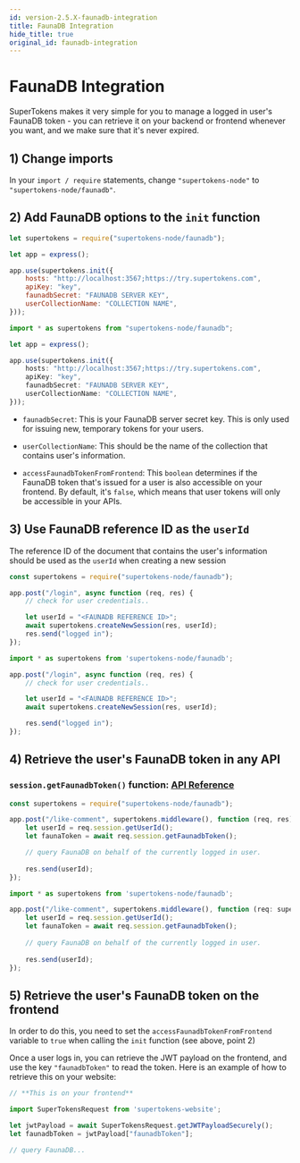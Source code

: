 ```yaml
---
id: version-2.5.X-faunadb-integration
title: FaunaDB Integration
hide_title: true
original_id: faunadb-integration
---
```


# FaunaDB Integration
SuperTokens makes it very simple for you to manage a logged in user's FaunaDB token - you can retrieve it on your backend or frontend whenever you want, and we make sure that it's never expired.

## 1) Change imports
In your `import / require` statements, change `"supertokens-node"` to `"supertokens-node/faunadb"`.


## 2) Add FaunaDB options to the `init` function
<!--DOCUSAURUS_CODE_TABS-->
<!--Javascript-->
```js
let supertokens = require("supertokens-node/faunadb");

let app = express();

app.use(supertokens.init({
    hosts: "http://localhost:3567;https://try.supertokens.com",
    apiKey: "key",
    faunadbSecret: "FAUNADB SERVER KEY",
    userCollectionName: "COLLECTION NAME",
}));
```
<!--Typescript-->
```ts
import * as supertokens from "supertokens-node/faunadb";

let app = express();

app.use(supertokens.init({
    hosts: "http://localhost:3567;https://try.supertokens.com",
    apiKey: "key",
    faunadbSecret: "FAUNADB SERVER KEY",
    userCollectionName: "COLLECTION NAME",
}));
```
<!--END_DOCUSAURUS_CODE_TABS-->

- `faunadbSecret`: This is your FaunaDB server secret key. This is only used for issuing new, temporary tokens for your users.

- `userCollectionName`:  This should be the name of the collection that contains user's information.

- `accessFaunadbTokenFromFrontend`: This `boolean` determines if the FaunaDB token that's issued for a user is also accessible on your frontend. By default, it's `false`, which means that user tokens will only be accessible in your APIs.


## 3) Use FaunaDB reference ID as the `userId`
The reference ID of the document that contains the user's information should be used as the `userId` when creating a new session

<!--DOCUSAURUS_CODE_TABS-->
<!--Javascript-->
```js
const supertokens = require("supertokens-node/faunadb");

app.post("/login", async function (req, res) {
    // check for user credentials..

    let userId = "<FAUNADB REFERENCE ID>";
    await supertokens.createNewSession(res, userId);
    res.send("logged in");
});
```
<!--Typescript-->
```ts
import * as supertokens from 'supertokens-node/faunadb';

app.post("/login", async function (req, res) {
    // check for user credentials..

    let userId = "<FAUNADB REFERENCE ID>";
    await supertokens.createNewSession(res, userId);

    res.send("logged in");
});
```
<!--END_DOCUSAURUS_CODE_TABS--> 

## 4) Retrieve the user's FaunaDB token in any API
### `session.getFaunadbToken()` function: [API Reference](../api-reference/session-object/get-faunadb-token)

<!--DOCUSAURUS_CODE_TABS-->
<!--Javascript-->
```js
const supertokens = require("supertokens-node/faunadb");

app.post("/like-comment", supertokens.middleware(), function (req, res) {
    let userId = req.session.getUserId();
    let faunaToken = await req.session.getFaunadbToken();

    // query FaunaDB on behalf of the currently logged in user.
    
    res.send(userId);
});
```
<!--Typescript-->
```ts
import * as supertokens from 'supertokens-node/faunadb';

app.post("/like-comment", supertokens.middleware(), function (req: supertokens.Type.SessionRequest, res) {
    let userId = req.session.getUserId();
    let faunaToken = await req.session.getFaunadbToken();
    
    // query FaunaDB on behalf of the currently logged in user.
    
    res.send(userId);
});
```
<!--END_DOCUSAURUS_CODE_TABS-->

## 5) Retrieve the user's FaunaDB token on the frontend
In order to do this, you need to set the `accessFaunadbTokenFromFrontend` variable to `true` when calling the `init` function (see above, point 2)

Once a user logs in, you can retrieve the JWT payload on the frontend, and use the key `"faunadbToken"` to read the token. Here is an example of how to retrieve this on your website:

```ts
// **This is on your frontend**

import SuperTokensRequest from 'supertokens-website';

let jwtPayload = await SuperTokensRequest.getJWTPayloadSecurely();
let faunadbToken = jwtPayload["faunadbToken"];

// query FaunaDB...
```